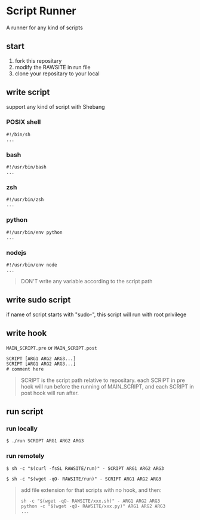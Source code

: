 # Script Runner
A runner for any kind of scripts

## start
1. fork this repositary
1. modify the RAWSITE in run file
1. clone your repositary to your local

## write script
support any kind of script with Shebang
### POSIX shell
```
#!/bin/sh
...
```
### bash
```
#!/usr/bin/bash
...
```
### zsh
```
#!/usr/bin/zsh
...
```
### python
```
#!/usr/bin/env python
...
```
### nodejs
```
#!/usr/bin/env node
...
```
> DON'T write any variable according to the script path
## write sudo script
if name of script starts with "sudo-", this script will run with root privilege
## write hook
`MAIN_SCRIPT.pre` or `MAIN_SCRIPT.post`
```
SCRIPT [ARG1 ARG2 ARG3...]
SCRIPT [ARG1 ARG2 ARG3...]
# comment here
```
> SCRIPT is the script path relative to repositary. each SCRIPT in pre hook will run before the running of MAIN_SCRIPT, and each SCRIPT in post hook will run after.

## run script
### run locally
```
$ ./run SCRIPT ARG1 ARG2 ARG3
```
### run remotely
```
$ sh -c "$(curl -fsSL RAWSITE/run)" - SCRIPT ARG1 ARG2 ARG3
```
```
$ sh -c "$(wget -qO- RAWSITE/run)" - SCRIPT ARG1 ARG2 ARG3
```
> add file extension for that scripts with no hook, and then:
> ```
> sh -c "$(wget -qO- RAWSITE/xxx.sh)" - ARG1 ARG2 ARG3
> python -c "$(wget -qO- RAWSITE/xxx.py)" ARG1 ARG2 ARG3
> ...
> ```
